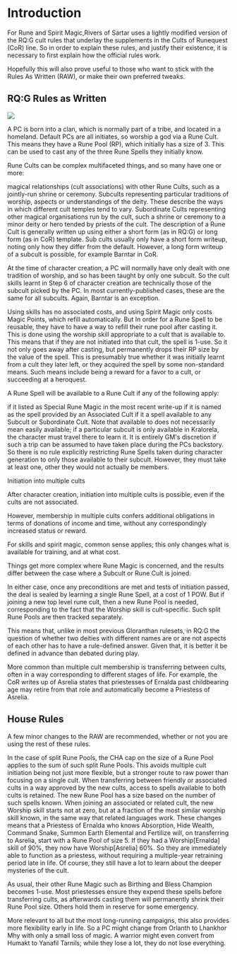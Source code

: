 
# Introduction

For Rune and Spirit Magic,Rivers of Sartar uses a lightly modified version of the RQ:G cult rules that underlay the supplements in the Cults of Runequest (CoR) line. So in order to explain these rules, and justify their existence, it is necessary to first explain how the official rules work.

Hopefully this will also prove useful to those who want to stick with the Rules As Written (RAW), or make their own preferred tweaks.

## RQ:G Rules as Written

![](cults-intro.png)

A PC is born into a clan, which is normally part of a tribe, and located in a homeland. Default PCs are all initiates, so worship a god via a Rune Cult. This means they have a Rune Pool (RP), which initially has a size of 3. This can be used to cast any of the three Rune Spells they initially know.

Rune Cults can be complex multifaceted things, and so many have one or more:

magical relationships (cult associations) with other Rune Cults, such as a jointly-run shrine or ceremony.
Subcults representing particular traditions of worship, aspects or understandings of the deity. These describe the ways in which different cult temples tend to vary.
Subordinate Cults representing other magical organisations run by the cult, such a shrine or ceremony to a minor deity or hero tended by priests of the cult.
The description of a Rune Cult is generally written up using either a short form (as in RQ:G)  or long form (as in CoR) template. Sub cults usually only have a short form writeup, noting only how they differ from the default. However, a long form writeup of a subcult is possible, for example Barntar in CoR.

At the time of character creation, a PC will normally have only dealt with one tradition of worship, and so has been taught by only one subcult. So the cult skills learnt in Step 6 of character creation are technically those of the subcult picked by the PC. In most currently-published cases, these are the same for all subcults. Again, Barntar is an exception.

Using skills has no associated costs, and using Spirit Magic only costs Magic Points, which refill automatically. But In order for a Rune Spell to be reusable, they have to have a way to refill their rune pool after casting it. This is done using the worship skill appropriate to a cult that is available to. This means that if they  are not initiated into that cult, the spell is 1-use. So it not only goes away after casting, but permanently drops their RP size by the value of the spell. This is presumably true whether it was initially learnt from  a cult they later left, or they acquired the spell by some non-standard means. Such means include being a reward for a favor to a cult, or succeeding at a heroquest.

A Rune Spell will be available to a Rune Cult if any of the following apply:

if it listed as Special Rune Magic in the most recent write-up
if it is named as the spell provided by an Associated Cult
if it a spell available to any  Subcult or Subordinate Cult.
Note that available to does not necessarily mean easily available; if a particular subcult is only available in Kralorela, the character must travel there to learn it. It is entirely GM's discretion if such a trip can be assumed to have taken place during the PCs backstory. So there is no rule explicitly restricting Rune Spells taken during character generation to only those available to their subcult. However, they must take at least one, other they would not actually be members.

Initiation into multiple cults

After character creation, initiation into multiple cults is possible, even if the cults are not associated.

However, membership in multiple cults confers additional obligations in terms of donations of income and time, without any correspondingly increased status or reward.

For skills and spirit magic, common sense applies; this only changes what is available for training, and at what cost. 

Things get more complex where Rune Magic is concerned, and the results differ between the case where a Subcult or Rune Cult is joined. 

In either case, once any preconditions are met and tests of initiation passed, the deal is sealed by learning a single Rune Spell, at a cost of 1 POW. But if joining a new top level rune cult, then a new Rune Pool is needed, corresponding to the fact that the Worship skill is cult-specific. Such split Rune Pools are then tracked separately.

This means that, unlike in most previous  Gloranthan rulesets, in RQ:G the question of whether two deities with different names are or are not aspects of each other has to have a rule-defined answer. Given that, it is better it be defined in advance than debated during play.

More common than multiple cult membership is transferring between cults, often in a way corresponding to different stages of life. For example, the CoR writes up of Asrelia states that priestesses of Ernalda past childbearing age may retire from that role and automatically become a Priestess of Asrelia.

## House Rules

A few minor changes to the RAW are recommended, whether or not you are using the rest of these rules.

In the case of split Rune Pools, the CHA cap on the size of a Rune Pool applies to the sum of such split Rune Pools. This avoids multiple cult initiation being not just more flexible, but a stronger route to raw power than focusing on a single cult.
When transferring between friendly or associated cults in a way approved by the new cults, access to spells available to both cults is retained. The new Rune Pool has a size based on the number of such spells known.
When joining an associated or related cult, the new Worship skill starts not at zero, but at a fraction of the most similar worship skill known, in the same way that related languages work. 
These changes means that a Priestess of Ernalda who knows Absorption, Hide Wealth,  Command Snake, Summon Earth Elemental and Fertilize will, on transferring to Asrelia, start with a Rune Pool of size 5.  If they had a Worship[Ernalda] skill of 90%, they now have Worship[Asrelia] 60%. So they are immediately able to function as a priestess, without requiring a multiple-year retraining period late in life. Of course, they still have a lot to learn about the deeper mysteries of the cult.

As usual, their other Rune Magic such as Birthing and Bless Champion becomes 1-use. Most priestesses ensure they expend these spells before transferring cults, as afterwards casting them will permanently shrink their Rune Pool size. Others hold them in reserve for some emergency.

More relevant to all but the most long-running campaigns, this also provides more flexibility early in life. So a PC might change from Orlanth to Lhankhor Mhy with only a small loss of magic. A warrior might even convert from Humakt to Yanafil Tarnils; while they lose a lot, they do not lose everything.

 